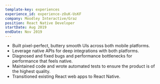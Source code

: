 ```yaml
---
template-key: experiences
experience_id: experience-zOuK-UsKF
company: Moodley Interactive/Graz
position: React Native Developer
startDate: Aug 2019
endDate: Nov 2019
---
```


* Built pixel-perfect, buttery smooth UIs across both mobile platforms.
* Leverage native APIs for deep integrations with both platforms.
* Diagnosed and fixed bugs and performance bottlenecks for performance that feels native.
* Maintained code and wrote automated tests to ensure the product is of the highest quality.
* Transitioned existing React web apps to React Native.

